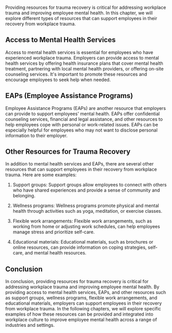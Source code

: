 
Providing resources for trauma recovery is critical for addressing workplace trauma and improving employee mental health. In this chapter, we will explore different types of resources that can support employees in their recovery from workplace trauma.

Access to Mental Health Services
--------------------------------

Access to mental health services is essential for employees who have experienced workplace trauma. Employers can provide access to mental health services by offering health insurance plans that cover mental health treatment, partnering with local mental health providers, or offering on-site counseling services. It's important to promote these resources and encourage employees to seek help when needed.

EAPs (Employee Assistance Programs)
-----------------------------------

Employee Assistance Programs (EAPs) are another resource that employers can provide to support employees' mental health. EAPs offer confidential counseling services, financial and legal assistance, and other resources to help employees cope with personal or work-related issues. EAPs can be especially helpful for employees who may not want to disclose personal information to their employer.

Other Resources for Trauma Recovery
-----------------------------------

In addition to mental health services and EAPs, there are several other resources that can support employees in their recovery from workplace trauma. Here are some examples:

1. Support groups: Support groups allow employees to connect with others who have shared experiences and provide a sense of community and belonging.

2. Wellness programs: Wellness programs promote physical and mental health through activities such as yoga, meditation, or exercise classes.

3. Flexible work arrangements: Flexible work arrangements, such as working from home or adjusting work schedules, can help employees manage stress and prioritize self-care.

4. Educational materials: Educational materials, such as brochures or online resources, can provide information on coping strategies, self-care, and mental health resources.

Conclusion
----------

In conclusion, providing resources for trauma recovery is critical for addressing workplace trauma and improving employee mental health. By providing access to mental health services, EAPs, and other resources such as support groups, wellness programs, flexible work arrangements, and educational materials, employers can support employees in their recovery from workplace trauma. In the following chapters, we will explore specific examples of how these resources can be provided and integrated into workplace culture to improve employee mental health across a range of industries and settings.

